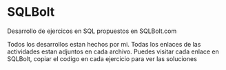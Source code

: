 # SQLBolt
Desarrollo de ejercicos en SQL propuestos en SQLBolt.com

Todos los desarrollos estan hechos por mi. 
Todas los enlaces de las actividades estan adjuntos en cada archivo.
Puedes visitar cada enlace en SQLBolt, copiar el codigo en cada ejercicio para 
ver las soluciones
